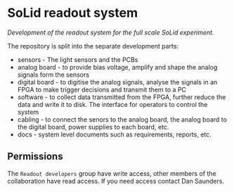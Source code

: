 SoLid readout system
====================

_Development of the readout system for the full scale SoLid experiment._

The repository is split into the separate development parts:

* sensors - The light sensors and the PCBs
* analog board - to provide bias voltage, amplify and shape the analog signals form the sensors
* digital board - to digitise the analog signals, analyse the signals in an FPGA to make trigger decisions and transmit them to a PC
* software - to collect data transmitted from the FPGA, further reduce the data and write it to disk. The interface for operators to control the system
* cabling - to connect the senors to the analog board, the analog board to the digital board, power supplies to each board, etc.
* docs - system level documents such as requirements, reports, etc.


Permissions
-----------

The `Readout developers` group have write access, other members of the collaboration have read access.
If you need access contact Dan Saunders.
